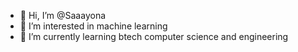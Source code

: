 - 👋 Hi, I’m @Saaayona
- 👀 I’m interested in machine learning 
- 🌱 I’m currently learning btech computer science and engineering

<!---
Saaayona/Saaayona is a ✨ special ✨ repository because its `README.md` (this file) appears on your GitHub profile.
You can click the Preview link to take a look at your changes.
--->
